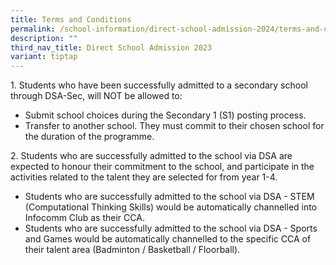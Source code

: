 ```yaml
---
title: Terms and Conditions
permalink: /school-information/direct-school-admission-2024/terms-and-conditions/
description: ""
third_nav_title: Direct School Admission 2023
variant: tiptap
---
```

1\. Students who have been successfully admitted to a secondary school through DSA-Sec, will NOT be allowed to:

*   Submit school choices during the Secondary 1 (S1) posting process.
*   Transfer to another school. They must commit to their chosen school for the duration of the programme.

2\. Students who are successfully admitted to the school via DSA are expected to honour their commitment to the school, and participate in the activities related to the talent they are selected for from year 1-4.
*   Students who are successfully admitted to the school via DSA - STEM (Computational Thinking Skills) would be automatically channelled into Infocomm Club as their CCA.
*   Students who are successfully admitted to the school via DSA - Sports and Games would be automatically channelled to the specific CCA of their talent area (Badminton / Basketball / Floorball).
